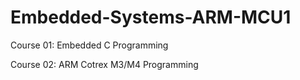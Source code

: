 # Embedded-Systems-ARM-MCU1

Course 01: Embedded C Programming

Course 02: ARM Cotrex M3/M4 Programming

